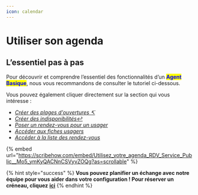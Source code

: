 ```yaml
---
icon: calendar
---
```


# Utiliser son agenda

## L’essentiel pas à pas

Pour découvrir et comprendre l’essentiel des fonctionnalités d’un <mark style="color:blue;">**Agent Basique**</mark>, nous vous recommandons de consulter le tutoriel ci-dessous.

Vous pouvez également cliquer directement sur la section qui vous intéresse :

* [_Créer des plages d'ouvertures ↸_](https://scribehow.com/shared/Utilisez_votre_agenda_RDV_Service_Public__Mo5_ymKyQACNnCSVyvZOQg#779a95ad)
* [_Créer des indisponibilités↩_](https://scribehow.com/shared/Utilisez_votre_agenda_RDV_Service_Public__Mo5_ymKyQACNnCSVyvZOQg#166c8af6)
* [_Poser un rendez-vous pour un usager_ ](https://scribehow.com/shared/Utilisez_votre_agenda_RDV_Service_Public__Mo5_ymKyQACNnCSVyvZOQg#9f5086b6)
* [_Accéder aux fiches usagers_ ](https://scribehow.com/shared/Utilisez_votre_agenda_RDV_Service_Public__Mo5_ymKyQACNnCSVyvZOQg#cecaf2c3)
* [_Accéder à la liste des rendez-vous_](https://scribehow.com/shared/Utilisez_votre_agenda_RDV_Service_Public__Mo5_ymKyQACNnCSVyvZOQg#c09818ff)&#x20;



{% embed url="https://scribehow.com/embed/Utilisez_votre_agenda_RDV_Service_Public__Mo5_ymKyQACNnCSVyvZOQg?as=scrollable" %}

{% hint style="success" %}
**Vous pouvez planifier un échange avec notre équipe pour vous aider dans votre configuration ! Pour réserver un créneau, cliquez** [**ici**](https://cal.com/team/rdv-service-public/aide-a-la-configuration)
{% endhint %}



